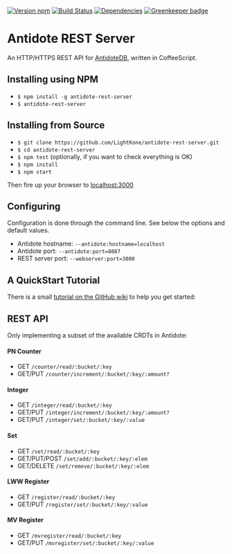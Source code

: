 [![Version npm](https://img.shields.io/npm/v/antidote-rest-server.svg?style=flat-square)](https://www.npmjs.com/package/antidote-rest-server)
[![Build Status](https://travis-ci.org/LightKone/antidote-rest-server.svg?branch=master)](https://travis-ci.org/LightKone/antidote-rest-server)
[![Dependencies](https://img.shields.io/david/LightKone/antidote-rest-server.svg?style=flat-square)](https://david-dm.org/LightKone/antidote-rest-server)
[![Greenkeeper badge](https://badges.greenkeeper.io/LightKone/antidote-rest-server.svg)](https://greenkeeper.io/)

# Antidote REST Server
An HTTP/HTTPS REST API for [AntidoteDB](http://syncfree.github.io/antidote), written in CoffeeScript.

## Installing using NPM
- `$ npm install -g antidote-rest-server`
- `$ antidote-rest-server`

## Installing from Source
- `$ git clone https://github.com/LightKone/antidote-rest-server.git`
- `$ cd antidote-rest-server`
- `$ npm test` (optionally, if you want to check everything is OK)
- `$ npm install`
- `$ npm start`

Then fire up your browser to [localhost:3000](http://localhost:3000)

## Configuring
Configuration is done through the command line.
See below the options and default values.
- Antidote hostname: `--antidote:hostname=localhost`
- Antidote port: `--antidote:port=8087`
- REST server port: `--webserver:port=3000`

## A QuickStart Tutorial
There is a small [tutorial on the GitHub wiki](https://github.com/LightKone/antidote-rest-server/wiki/QuickStart) to help you get started:


## REST API
Only implementing a subset of the available CRDTs in Antidote:

#### PN Counter
- GET `/counter/read/:bucket/:key`
- GET/PUT `/counter/increment/:bucket/:key/:amount?`

#### Integer
- GET `/integer/read/:bucket/:key`
- GET/PUT `/integer/increment/:bucket/:key/:amount?`
- GET/PUT `/integer/set/:bucket/:key/:value`

#### Set
- GET `/set/read/:bucket/:key`
- GET/PUT/POST `/set/add/:bucket/:key/:elem`
- GET/DELETE `/set/remove/:bucket/:key/:elem`

#### LWW Register
- GET `/register/read/:bucket/:key`
- GET/PUT `/register/set/:bucket/:key/:value`

#### MV Register
- GET `/mvregister/read/:bucket/:key`
- GET/PUT `/mvregister/set/:bucket/:key/:value`
